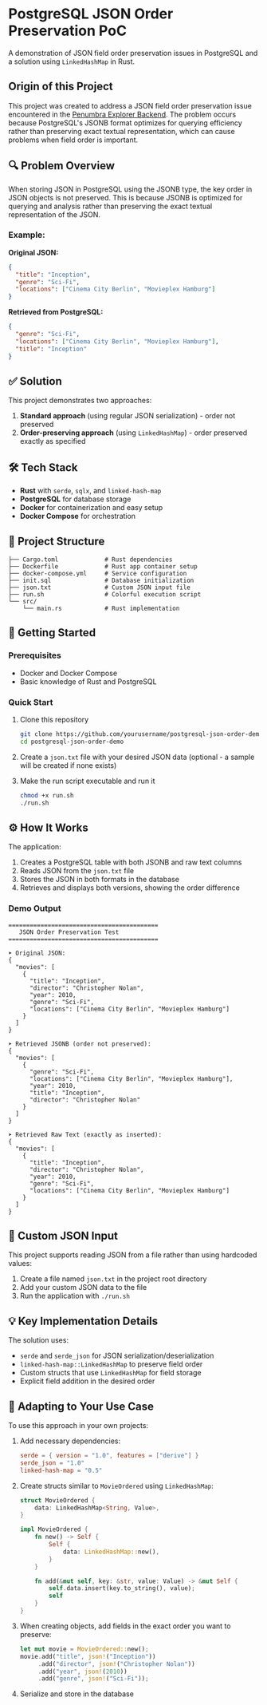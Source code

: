# PostgreSQL JSON Order Preservation PoC

A demonstration of JSON field order preservation issues in PostgreSQL and a solution using `LinkedHashMap` in Rust.

## Origin of this Project

This project was created to address a JSON field order preservation issue encountered in the [Penumbra Explorer Backend](https://github.com/pk-labs/penumbra-explorer-backend). The problem occurs because PostgreSQL's JSONB format optimizes for querying efficiency rather than preserving exact textual representation, which can cause problems when field order is important.

## 🔍 Problem Overview

When storing JSON in PostgreSQL using the JSONB type, the key order in JSON objects is not preserved. This is because JSONB is optimized for querying and analysis rather than preserving the exact textual representation of the JSON.

### Example:

**Original JSON:**
```json
{
  "title": "Inception",
  "genre": "Sci-Fi",
  "locations": ["Cinema City Berlin", "Movieplex Hamburg"]
}
```

**Retrieved from PostgreSQL:**
```json
{
  "genre": "Sci-Fi",
  "locations": ["Cinema City Berlin", "Movieplex Hamburg"],
  "title": "Inception"
}
```

## ✅ Solution

This project demonstrates two approaches:
1. **Standard approach** (using regular JSON serialization) - order not preserved
2. **Order-preserving approach** (using `LinkedHashMap`) - order preserved exactly as specified

## 🛠️ Tech Stack

- **Rust** with `serde`, `sqlx`, and `linked-hash-map`
- **PostgreSQL** for database storage
- **Docker** for containerization and easy setup
- **Docker Compose** for orchestration

## 📁 Project Structure

```
├── Cargo.toml             # Rust dependencies
├── Dockerfile             # Rust app container setup
├── docker-compose.yml     # Service configuration
├── init.sql               # Database initialization
├── json.txt               # Custom JSON input file
├── run.sh                 # Colorful execution script
└── src/
    └── main.rs            # Rust implementation
```

## 🚀 Getting Started

### Prerequisites

- Docker and Docker Compose
- Basic knowledge of Rust and PostgreSQL

### Quick Start

1. Clone this repository
   ```bash
   git clone https://github.com/yourusername/postgresql-json-order-demo
   cd postgresql-json-order-demo
   ```

2. Create a `json.txt` file with your desired JSON data (optional - a sample will be created if none exists)

3. Make the run script executable and run it
   ```bash
   chmod +x run.sh
   ./run.sh
   ```

## ⚙️ How It Works

The application:

1. Creates a PostgreSQL table with both JSONB and raw text columns
2. Reads JSON from the `json.txt` file
3. Stores the JSON in both formats in the database
4. Retrieves and displays both versions, showing the order difference

### Demo Output

```
==========================================
   JSON Order Preservation Test
==========================================

➤ Original JSON:
{
  "movies": [
    {
      "title": "Inception",
      "director": "Christopher Nolan",
      "year": 2010,
      "genre": "Sci-Fi",
      "locations": ["Cinema City Berlin", "Movieplex Hamburg"]
    }
  ]
}

➤ Retrieved JSONB (order not preserved):
{
  "movies": [
    {
      "genre": "Sci-Fi",
      "locations": ["Cinema City Berlin", "Movieplex Hamburg"],
      "year": 2010,
      "title": "Inception",
      "director": "Christopher Nolan"
    }
  ]
}

➤ Retrieved Raw Text (exactly as inserted):
{
  "movies": [
    {
      "title": "Inception",
      "director": "Christopher Nolan",
      "year": 2010,
      "genre": "Sci-Fi",
      "locations": ["Cinema City Berlin", "Movieplex Hamburg"]
    }
  ]
}
```

## 🔧 Custom JSON Input

This project supports reading JSON from a file rather than using hardcoded values:

1. Create a file named `json.txt` in the project root directory
2. Add your custom JSON data to the file
3. Run the application with `./run.sh`

## 💡 Key Implementation Details

The solution uses:
- `serde` and `serde_json` for JSON serialization/deserialization
- `linked-hash-map::LinkedHashMap` to preserve field order
- Custom structs that use `LinkedHashMap` for field storage
- Explicit field addition in the desired order

## 🧪 Adapting to Your Use Case

To use this approach in your own projects:

1. Add necessary dependencies:
   ```toml
   serde = { version = "1.0", features = ["derive"] }
   serde_json = "1.0"
   linked-hash-map = "0.5"
   ```

2. Create structs similar to `MovieOrdered` using `LinkedHashMap`:
   ```rust
   struct MovieOrdered {
       data: LinkedHashMap<String, Value>,
   }

   impl MovieOrdered {
       fn new() -> Self {
           Self {
               data: LinkedHashMap::new(),
           }
       }

       fn add(&mut self, key: &str, value: Value) -> &mut Self {
           self.data.insert(key.to_string(), value);
           self
       }
   }
   ```

3. When creating objects, add fields in the exact order you want to preserve:
   ```rust
   let mut movie = MovieOrdered::new();
   movie.add("title", json!("Inception"))
        .add("director", json!("Christopher Nolan"))
        .add("year", json!(2010))
        .add("genre", json!("Sci-Fi"));
   ```

4. Serialize and store in the database

